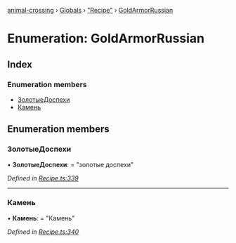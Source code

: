 [animal-crossing](../README.md) › [Globals](../globals.md) › ["Recipe"](../modules/_recipe_.md) › [GoldArmorRussian](_recipe_.goldarmorrussian.md)

# Enumeration: GoldArmorRussian

## Index

### Enumeration members

* [ЗолотыеДоспехи](_recipe_.goldarmorrussian.md#золотыедоспехи)
* [Камень](_recipe_.goldarmorrussian.md#камень)

## Enumeration members

###  ЗолотыеДоспехи

• **ЗолотыеДоспехи**: = "золотые доспехи"

*Defined in [Recipe.ts:339](https://github.com/Norviah/animal-crossing/blob/ac736df/module/types/Recipe.ts#L339)*

___

###  Камень

• **Камень**: = "Камень"

*Defined in [Recipe.ts:340](https://github.com/Norviah/animal-crossing/blob/ac736df/module/types/Recipe.ts#L340)*
